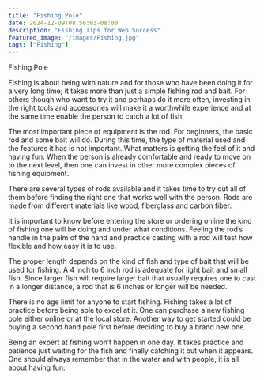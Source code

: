 ```yaml
---
title: "Fishing Pole"
date: 2024-12-09T08:58:03-08:00
description: "Fishing Tips for Web Success"
featured_image: "/images/Fishing.jpg"
tags: ["Fishing"]
---
```


Fishing Pole


Fishing is about being with nature and for those who have been doing it for a very long time; it takes more than just a simple fishing rod and bait. For others though who want to try it and perhaps do it more often, investing in the right tools and accessories will make it a worthwhile experience and at the same time enable the person to catch a lot of fish.

The most important piece of equipment is the rod. For beginners, the basic rod and some bait will do. During this time, the type of material used and the features it has is not important. What matters is getting the feel of it and having fun. When the person is already comfortable and ready to move on to the next level, then one can invest in other more complex pieces of fishing equipment.

There are several types of rods available and it takes time to try out all of them before finding the right one that works well with the person. Rods are made from different materials like wood, fiberglass and carbon fiber. 

It is important to know before entering the store or ordering online the kind of fishing one will be doing and under what conditions. Feeling the rod’s handle in the palm of the hand and practice casting with a rod will test how flexible and how easy it is to use.

The proper length depends on the kind of fish and type of bait that will be used for fishing. A 4 inch to 6 inch rod is adequate for light bait and small fish. Since larger fish will require larger bait that usually requires one to cast in a longer distance, a rod that is 6 inches or longer will be needed.   

There is no age limit for anyone to start fishing. Fishing takes a lot of practice before being able to excel at it. One can purchase a new fishing pole either online or at the local store. Another way to get started could be buying a second hand pole first before deciding to buy a brand new one. 

Being an expert at fishing won’t happen in one day. It takes practice and patience just waiting for the fish and finally catching it out when it appears.  One should always remember that in the water and with people, it is all about having fun.

